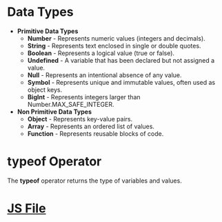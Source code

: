 # Data Types

* **Primitive Data Types**
    * **Number** - Represents numeric values (integers and decimals).
    * **String** - Represents text enclosed in single or double quotes.
    * **Boolean** - Represents a logical value (true or false).
    * **Undefined** - A variable that has been declared but not assigned a value.
    * **Null** - Represents an intentional absence of any value.
    * **Symbol** - Represents unique and immutable values, often used as object keys.
    * **BigInt** - Represents integers larger than Number.MAX_SAFE_INTEGER.
* **Non Primitive Data Types**
    * **Object** - Represents key-value pairs.
    * **Array** - Represents an ordered list of values.
    * **Function** - Represents reusable blocks of code.

# typeof Operator
The **typeof** operator returns the type of variables and values.

# [JS File](/code/data-type.js)
